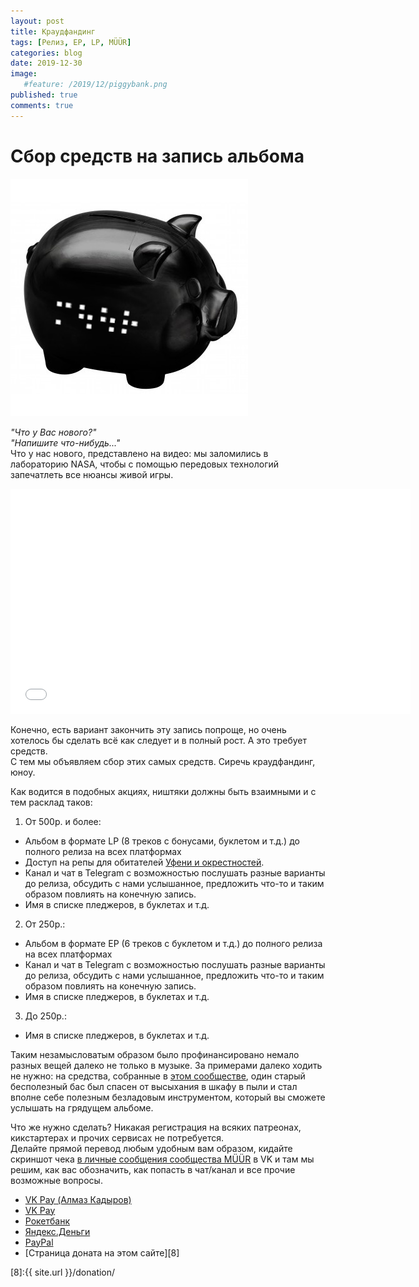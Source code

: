 ```yaml
---
layout: post
title: Краудфандинг
tags: [Релиз, EP, LP, MÜÜR]
categories: blog
date: 2019-12-30
image:
   #feature: /2019/12/piggybank.png
published: true
comments: true
---
```

# Сбор средств на запись альбома

![](/images/2019/12/piggybank.png)

*"Что у Вас нового?"*<br />
*"Напишите что-нибудь..."*<br />
Что у нас нового, представлено на видео: мы заломились в лабораторию NASA, чтобы с помощью передовых технологий запечатлеть все нюансы живой игры.

<iframe src="//vk.com/video_ext.php?oid=-1681186&id=456239077&hash=851b6104dd323509&hd=1" width="640" height="360" frameborder="0" allowfullscreen></iframe>

Конечно, есть вариант закончить эту запись попроще, но очень хотелось бы сделать всё как следует и в полный рост. А это требует средств.<br />
С тем мы объявляем сбор этих самых средств. Сиречь краудфандинг, юноу.

Как водится в подобных акциях, ништяки должны быть взаимными и с тем расклад таков:

1. От 500р. и более:
- Альбом в формате LP (8 треков с бонусами, буклетом и т.д.) до полного релиза на всех платформах
- Доступ на репы для обитателей [Уфени и окрестностей](https://ru.wikipedia.org/wiki/Уфа#/maplink/0).
- Канал и чат в Telegram с возможностью послушать разные варианты до релиза, обсудить с нами услышанное, предложить что-то и таким образом повлиять на конечную запись.
- Имя в списке пледжеров, в буклетах и т.д.

2. От 250р.:
- Альбом в формате EP (6 треков с буклетом и т.д.) до полного релиза на всех платформах
- Канал и чат в Telegram с возможностью послушать разные варианты до релиза, обсудить с нами услышанное, предложить что-то и таким образом повлиять на конечную запись.
- Имя в списке пледжеров, в буклетах и т.д.

3. До 250р.:
- Имя в списке пледжеров, в буклетах и т.д.

Таким незамысловатым образом было профинансировано немало разных вещей далеко не только в музыке. За примерами далеко ходить не нужно: на средства, собранные в [этом сообществе][1], один старый бесполезный бас был спасен от высыхания в шкафу в пыли и стал вполне себе полезным безладовым инструментом, который вы сможете услышать на грядущем альбоме.

Что же нужно сделать? Никакая регистрация на всяких патреонах, кикстартерах и прочих сервисах не потребуется.<br />
Делайте прямой перевод любым удобным вам образом, кидайте скриншот чека [в личные сообщения сообщества MÜÜR][2] в VK и там мы решим, как вас обозначить, как попасть в чат/канал и все прочие возможные вопросы.

- [VK Pay (Алмаз Кадыров)][3]
- [VK Pay][4]
- [Рокетбанк][5]
- [Яндекс.Деньги][6]
- [PayPal][7]
- [Страница доната на этом сайте][8]

[1]:https://vk.com/omega9_music
[2]:https://vk.com/im?sel=-1681186
[3]:https://vk.me/moneysend/devastrator228
[4]:https://vk.me/moneysend/omega9
[5]:https://rocketbank.ru/omega9
[6]:https://money.yandex.ru/to/410011887958648
[7]:https://paypal.me/Omega9
[8]:{{ site.url }}/donation/